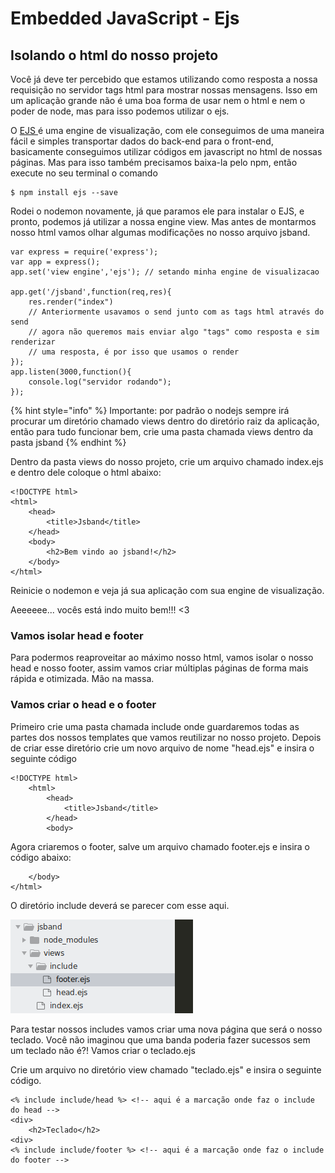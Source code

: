 # Embedded JavaScript - Ejs

## Isolando o html do nosso projeto

Você já deve ter percebido que estamos utilizando como resposta a nossa requisição no servidor tags html para mostrar nossas mensagens. Isso em um aplicação grande não é uma boa forma de usar nem o html e nem o poder de node, mas para isso podemos utilizar o ejs.

O [EJS ](http://ejs.co/)é uma engine de visualização, com ele conseguimos de uma maneira fácil e simples transportar dados do back-end para o front-end, basicamente conseguimos utilizar códigos em javascript no html de nossas páginas. Mas para isso também precisamos baixa-la pelo npm, então execute no seu terminal o comando

```
$ npm install ejs --save
```

Rodei o nodemon novamente, já que paramos ele para instalar o EJS, e pronto, podemos já utilizar a nossa engine view. Mas antes de montarmos nosso html vamos olhar algumas modificações no nosso arquivo jsband.

```text
var express = require('express');
var app = express();
app.set('view engine','ejs'); // setando minha engine de visualizacao

app.get('/jsband',function(req,res){
    res.render("index") 
    // Anteriormente usavamos o send junto com as tags html através do send
    // agora não queremos mais enviar algo "tags" como resposta e sim renderizar
    // uma resposta, é por isso que usamos o render
});
app.listen(3000,function(){
    console.log("servidor rodando");
});
```

{% hint style="info" %}
Importante: por padrão o nodejs sempre irá procurar um diretório chamado views dentro do diretório raiz da aplicação, então para tudo funcionar bem, crie uma pasta chamada views dentro da pasta jsband
{% endhint %}

Dentro da pasta views do nosso projeto, crie um arquivo chamado index.ejs e dentro dele coloque o html abaixo:

```text
<!DOCTYPE html>
<html>
    <head>
        <title>Jsband</title>
    </head>
    <body>
        <h2>Bem vindo ao jsband!</h2>
    </body>
</html>
```

Reinicie o nodemon e veja já sua aplicação com sua engine de visualização. 

Aeeeeee... vocês está indo muito bem!!! &lt;3

### Vamos isolar head e footer

Para podermos reaproveitar ao máximo nosso html, vamos isolar o nosso head e nosso footer, assim vamos criar múltiplas páginas de forma mais rápida e otimizada. Mão na massa.

### Vamos criar o head e o footer

Primeiro crie uma pasta chamada include onde guardaremos todas as partes dos nossos templates que vamos reutilizar no nosso projeto. Depois de criar esse diretório crie um novo arquivo de nome "head.ejs" e insira o seguinte código

```text
<!DOCTYPE html>
	<html>
		<head>
		    <title>Jsband</title>
		</head>
		<body>
```

Agora criaremos o footer, salve um arquivo chamado footer.ejs e insira o código abaixo:

```text
    </body>
</html>
```

O diretório include deverá se parecer com esse aqui.



![](.gitbook/assets/image%20%282%29.png)

Para testar nossos includes vamos criar uma nova página que será o nosso teclado. Você não imaginou que uma banda poderia fazer sucessos sem um teclado não é?! Vamos criar o teclado.ejs

Crie um arquivo no diretório view chamado "teclado.ejs" e insira o seguinte código.

```text
<% include include/head %> <!-- aqui é a marcação onde faz o include do head -->
<div>
    <h2>Teclado</h2>
<div>
<% include include/footer %> <!-- aqui é a marcação onde faz o include do footer -->
```

